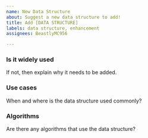 ```yaml
---
name: New Data Structure
about: Suggest a new data structure to add!
title: Add [DATA STRUCTURE]
labels: data structure, enhancement
assignees: BeastlyMC956

---
```


### Is it widely used
If not, then explain why it needs to be added.

### Use cases
When and where is the data structure used commonly?

### Algorithms
Are there any algorithms that use the data structure?
